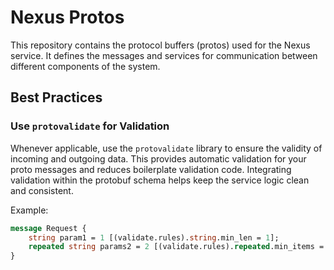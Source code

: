 # Nexus Protos

This repository contains the protocol buffers (protos) used for the Nexus service. It defines the messages and services for communication between different components of the system.

## Best Practices

### Use `protovalidate` for Validation

Whenever applicable, use the `protovalidate` library to ensure the validity of incoming and outgoing data. This provides automatic validation for your proto messages and reduces boilerplate validation code. Integrating validation within the protobuf schema helps keep the service logic clean and consistent.

Example:

```protobuf
message Request {
    string param1 = 1 [(validate.rules).string.min_len = 1];
    repeated string params2 = 2 [(validate.rules).repeated.min_items = 1];
}
